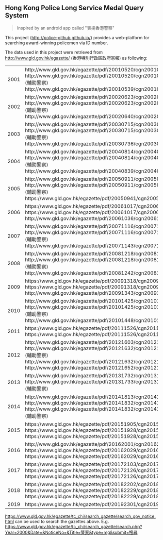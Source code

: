 ## Hong Kong Police Long Service Medal Query System

> Inspired by an android app called "表揚香港警察"

This project (http://police-github.github.io/) provides a web-platform for searching award-winning policemen via ID number.

The data used in this project were retrieved from http://www.gld.gov.hk/egazette/ (香港特別行政區政府憲報) as following:

<table>
    <tr>
        <td>2001</td>
        <td>
          http://www.gld.gov.hk/egazette/pdf/20010520/cgn200105202998.pdf
          http://www.gld.gov.hk/egazette/pdf/20010520/cgn200105202999.pdf (輔助警察)
          http://www.gld.gov.hk/egazette/pdf/20010539/cgn200105395937.pdf
        </td>
    </tr>
    <tr>
        <td>2002</td>
        <td>
          http://www.gld.gov.hk/egazette/pdf/20020623/cgn200206233347.pdf
          http://www.gld.gov.hk/egazette/pdf/20020623/cgn200206233348.pdf (輔助警察)
          http://www.gld.gov.hk/egazette/pdf/20020640/cgn200206406187.pdf
        </td>
    </tr>
    <tr>
        <td>2003</td>
        <td>
          http://www.gld.gov.hk/egazette/pdf/20030715/cgn200307152405.pdf
          http://www.gld.gov.hk/egazette/pdf/20030715/cgn200307152406.pdf (輔助警察)
          http://www.gld.gov.hk/egazette/pdf/20030736/cgn200307365995.pdf
        </td>
    </tr>
    <tr>
        <td>2004</td>
        <td>
          http://www.gld.gov.hk/egazette/pdf/20040814/cgn200408142134.pdf
          http://www.gld.gov.hk/egazette/pdf/20040814/cgn200408142135.pdf (輔助警察)
          http://www.gld.gov.hk/egazette/pdf/20040839/cgn200408396217.pdf
        </td>
    </tr>
    <tr>
        <td>2005</td>
        <td>
          http://www.gld.gov.hk/egazette/pdf/20050911/cgn200509111188.pdf
          http://www.gld.gov.hk/egazette/pdf/20050911/cgn200509111189.pdf (輔助警察)
          https://www.gld.gov.hk/egazette/pdf/20050941/cgn200509415186.pdf
        </td>
    </tr>
    <tr>
        <td>2006</td>
        <td>
          https://www.gld.gov.hk/egazette/pdf/20061017/cgn200610172570.pdf
          https://www.gld.gov.hk/egazette/pdf/20061017/cgn200610172571.pdf
          http://www.gld.gov.hk/egazette/pdf/20061036/cgn200610365550.pdf
        </td>
    </tr>
    <tr>
        <td>2007</td>
        <td>
            http://www.gld.gov.hk/egazette/pdf/20071116/cgn200711162451.pdf
            http://www.gld.gov.hk/egazette/pdf/20071116/cgn200711162452.pdf (輔助警察)
            http://www.gld.gov.hk/egazette/pdf/20071143/cgn200711436860.pdf
        </td>
    </tr>
    <tr>
        <td>2008</td>
        <td>
          http://www.gld.gov.hk/egazette/pdf/20081218/cgn200812182830.pdf
          http://www.gld.gov.hk/egazette/pdf/20081218/cgn200812182831.pdf (輔助警察)
          http://www.gld.gov.hk/egazette/pdf/20081242/cgn200812427035.pdf
        </td>
    </tr>
    <tr>
        <td>2009</td>
        <td>
            https://www.gld.gov.hk/egazette/pdf/20091318/cgn200913182591.pdf
            https://www.gld.gov.hk/egazette/pdf/20091318/cgn200913182592.pdf
            http://www.gld.gov.hk/egazette/pdf/20091343/cgn200913436560.pdf
        </td>
    </tr>
    <tr>
        <td>2010</td>
        <td>
            http://www.gld.gov.hk/egazette/pdf/20101425/cgn201014253660.pdf
            http://www.gld.gov.hk/egazette/pdf/20101425/cgn201014253661.pdf (輔助警察)
            http://www.gld.gov.hk/egazette/pdf/20101448/cgn201014487510.pdf
        </td>
    </tr>
    <tr>
        <td>2011</td>
        <td>
        	https://www.gld.gov.hk/egazette/pdf/20111526/cgn201115264109.pdf
        	https://www.gld.gov.hk/egazette/pdf/20111526/cgn201115264112.pdf
        </td>
    </tr>
    <tr>
        <td>2012</td>
        <td>
          http://www.gld.gov.hk/egazette/pdf/20121603/cgn20121603263.pdf
          http://www.gld.gov.hk/egazette/pdf/20121632/cgn201216325323.pdf (輔助警察)
          http://www.gld.gov.hk/egazette/pdf/20121632/cgn201216325324.pdf
          http://www.gld.gov.hk/egazette/pdf/20121652/cgn201216528251.pdf
        </td>
    </tr>
    <tr>
        <td>2013</td>
        <td>
          http://www.gld.gov.hk/egazette/pdf/20131732/cgn201317324576.pdf
          http://www.gld.gov.hk/egazette/pdf/20131733/cgn201317334756.pdf (輔助警察)
        </td>
    </tr>
    <tr>
        <td>2014</td>
        <td>
          http://www.gld.gov.hk/egazette/pdf/20141813/cgn201418131744.pdf
          http://www.gld.gov.hk/egazette/pdf/20141832/cgn201418324511.pdf
          http://www.gld.gov.hk/egazette/pdf/20141832/cgn201418324512.pdf (輔助警察)
        </td>
    </tr>
    <tr>
        <td>2015</td>
        <td>
          https://www.gld.gov.hk/egazette/pdf/20151905/cgn201519051206.pdf
          https://www.gld.gov.hk/egazette/pdf/20151928/cgn201519284900.pdf
          https://www.gld.gov.hk/egazette/pdf/20151928/cgn201519284901.pdf
        </td>
    </tr>
    <tr>
        <td>2016</td>
        <td>
          http://www.gld.gov.hk/egazette/pdf/20162001/cgn2016200125.pdf
          https://www.gld.gov.hk/egazette/pdf/20162029/cgn201620294038.pdf
          https://www.gld.gov.hk/egazette/pdf/20162029/cgn201620294039.pdf
        </td>
    </tr>
    <tr>
        <td>2017</td>
        <td>
          https://www.gld.gov.hk/egazette/pdf/20172103/cgn20172103251.pdf
          https://www.gld.gov.hk/egazette/pdf/20172126/cgn201721264331.pdf
          https://www.gld.gov.hk/egazette/pdf/20172126/cgn201721264332.pdf
        </td>
    </tr>
    <tr>
        <td>2018</td>
        <td>
          https://www.gld.gov.hk/egazette/pdf/20182202/cgn20182202143.pdf
          https://www.gld.gov.hk/egazette/pdf/20182229/cgn201822295363.pdf
          https://www.gld.gov.hk/egazette/pdf/20182229/cgn201822295364.pdf
        </td>
    </tr>
    <tr>
        <td>2019</td>
        <td>
          https://www.gld.gov.hk/egazette/pdf/20192301/cgn2019230137.pdf
        </td>
    </tr>
</table>

https://www.gld.gov.hk/egazette/tc_chi/search_gazette/search_gov_notice.html can be used to search the gazettes above.
E.g. https://www.gld.gov.hk/egazette/tc_chi/search_gazette/search.php?Year=2000&Date=&NoticeNo=&Title=警察&type=mg&submit=搜尋


